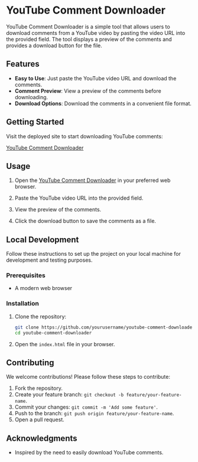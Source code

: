 
# YouTube Comment Downloader

YouTube Comment Downloader is a simple tool that allows users to download comments from a YouTube video by pasting the video URL into the provided field. The tool displays a preview of the comments and provides a download button for the file.

## Features

- **Easy to Use**: Just paste the YouTube video URL and download the comments.
- **Comment Preview**: View a preview of the comments before downloading.
- **Download Options**: Download the comments in a convenient file format.

## Getting Started

Visit the deployed site to start downloading YouTube comments:

[YouTube Comment Downloader](https://charitha213.github.io/youtube-comments-downloader/)

## Usage

1. Open the [YouTube Comment Downloader](https://charitha213.github.io/youtube-comments-downloader/) in your preferred web browser.

2. Paste the YouTube video URL into the provided field.

3. View the preview of the comments.

4. Click the download button to save the comments as a file.

## Local Development

Follow these instructions to set up the project on your local machine for development and testing purposes.

### Prerequisites

- A modern web browser

### Installation

1. Clone the repository:
    ```bash
    git clone https://github.com/yourusername/youtube-comment-downloader.git
    cd youtube-comment-downloader
    ```

2. Open the `index.html` file in your browser.

## Contributing

We welcome contributions! Please follow these steps to contribute:

1. Fork the repository.
2. Create your feature branch: `git checkout -b feature/your-feature-name`.
3. Commit your changes: `git commit -m 'Add some feature'`.
4. Push to the branch: `git push origin feature/your-feature-name`.
5. Open a pull request.


## Acknowledgments

- Inspired by the need to easily download YouTube comments.
